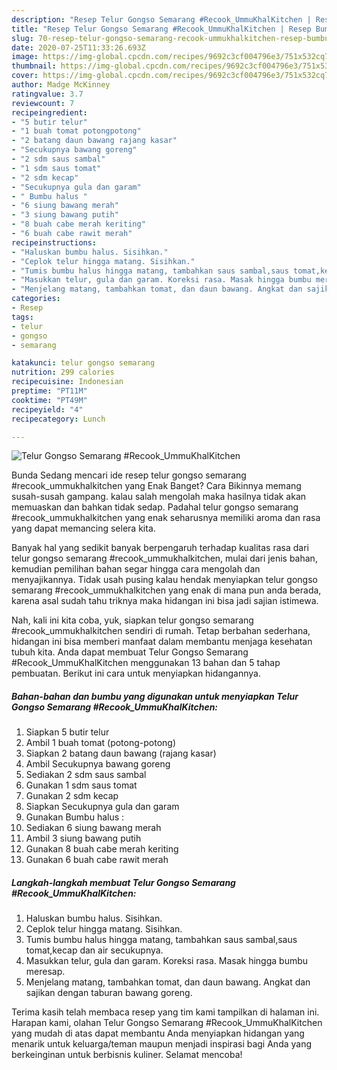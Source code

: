 ```yaml
---
description: "Resep Telur Gongso Semarang #Recook_UmmuKhalKitchen | Resep Bumbu Telur Gongso Semarang #Recook_UmmuKhalKitchen Yang Enak Dan Lezat"
title: "Resep Telur Gongso Semarang #Recook_UmmuKhalKitchen | Resep Bumbu Telur Gongso Semarang #Recook_UmmuKhalKitchen Yang Enak Dan Lezat"
slug: 70-resep-telur-gongso-semarang-recook-ummukhalkitchen-resep-bumbu-telur-gongso-semarang-recook-ummukhalkitchen-yang-enak-dan-lezat
date: 2020-07-25T11:33:26.693Z
image: https://img-global.cpcdn.com/recipes/9692c3cf004796e3/751x532cq70/telur-gongso-semarang-recook_ummukhalkitchen-foto-resep-utama.jpg
thumbnail: https://img-global.cpcdn.com/recipes/9692c3cf004796e3/751x532cq70/telur-gongso-semarang-recook_ummukhalkitchen-foto-resep-utama.jpg
cover: https://img-global.cpcdn.com/recipes/9692c3cf004796e3/751x532cq70/telur-gongso-semarang-recook_ummukhalkitchen-foto-resep-utama.jpg
author: Madge McKinney
ratingvalue: 3.7
reviewcount: 7
recipeingredient:
- "5 butir telur"
- "1 buah tomat potongpotong"
- "2 batang daun bawang rajang kasar"
- "Secukupnya bawang goreng"
- "2 sdm saus sambal"
- "1 sdm saus tomat"
- "2 sdm kecap"
- "Secukupnya gula dan garam"
- " Bumbu halus "
- "6 siung bawang merah"
- "3 siung bawang putih"
- "8 buah cabe merah keriting"
- "6 buah cabe rawit merah"
recipeinstructions:
- "Haluskan bumbu halus. Sisihkan."
- "Ceplok telur hingga matang. Sisihkan."
- "Tumis bumbu halus hingga matang, tambahkan saus sambal,saus tomat,kecap dan air secukupnya."
- "Masukkan telur, gula dan garam. Koreksi rasa. Masak hingga bumbu meresap."
- "Menjelang matang, tambahkan tomat, dan daun bawang. Angkat dan sajikan dengan taburan bawang goreng."
categories:
- Resep
tags:
- telur
- gongso
- semarang

katakunci: telur gongso semarang 
nutrition: 299 calories
recipecuisine: Indonesian
preptime: "PT11M"
cooktime: "PT49M"
recipeyield: "4"
recipecategory: Lunch

---
```



![Telur Gongso Semarang #Recook_UmmuKhalKitchen](https://img-global.cpcdn.com/recipes/9692c3cf004796e3/751x532cq70/telur-gongso-semarang-recook_ummukhalkitchen-foto-resep-utama.jpg)

Bunda Sedang mencari ide resep telur gongso semarang #recook_ummukhalkitchen yang Enak Banget? Cara Bikinnya memang susah-susah gampang. kalau salah mengolah maka hasilnya tidak akan memuaskan dan bahkan tidak sedap. Padahal telur gongso semarang #recook_ummukhalkitchen yang enak seharusnya memiliki aroma dan rasa yang dapat memancing selera kita.



Banyak hal yang sedikit banyak berpengaruh terhadap kualitas rasa dari telur gongso semarang #recook_ummukhalkitchen, mulai dari jenis bahan, kemudian pemilihan bahan segar hingga cara mengolah dan menyajikannya. Tidak usah pusing kalau hendak menyiapkan telur gongso semarang #recook_ummukhalkitchen yang enak di mana pun anda berada, karena asal sudah tahu triknya maka hidangan ini bisa jadi sajian istimewa.


Nah, kali ini kita coba, yuk, siapkan telur gongso semarang #recook_ummukhalkitchen sendiri di rumah. Tetap berbahan sederhana, hidangan ini bisa memberi manfaat dalam membantu menjaga kesehatan tubuh kita. Anda dapat membuat Telur Gongso Semarang #Recook_UmmuKhalKitchen menggunakan 13 bahan dan 5 tahap pembuatan. Berikut ini cara untuk menyiapkan hidangannya.

<!--inarticleads1-->

##### Bahan-bahan dan bumbu yang digunakan untuk menyiapkan Telur Gongso Semarang #Recook_UmmuKhalKitchen:

1. Siapkan 5 butir telur
1. Ambil 1 buah tomat (potong-potong)
1. Siapkan 2 batang daun bawang (rajang kasar)
1. Ambil Secukupnya bawang goreng
1. Sediakan 2 sdm saus sambal
1. Gunakan 1 sdm saus tomat
1. Gunakan 2 sdm kecap
1. Siapkan Secukupnya gula dan garam
1. Gunakan  Bumbu halus :
1. Sediakan 6 siung bawang merah
1. Ambil 3 siung bawang putih
1. Gunakan 8 buah cabe merah keriting
1. Gunakan 6 buah cabe rawit merah




<!--inarticleads2-->

##### Langkah-langkah membuat Telur Gongso Semarang #Recook_UmmuKhalKitchen:

1. Haluskan bumbu halus. Sisihkan.
1. Ceplok telur hingga matang. Sisihkan.
1. Tumis bumbu halus hingga matang, tambahkan saus sambal,saus tomat,kecap dan air secukupnya.
1. Masukkan telur, gula dan garam. Koreksi rasa. Masak hingga bumbu meresap.
1. Menjelang matang, tambahkan tomat, dan daun bawang. Angkat dan sajikan dengan taburan bawang goreng.




Terima kasih telah membaca resep yang tim kami tampilkan di halaman ini. Harapan kami, olahan Telur Gongso Semarang #Recook_UmmuKhalKitchen yang mudah di atas dapat membantu Anda menyiapkan hidangan yang menarik untuk keluarga/teman maupun menjadi inspirasi bagi Anda yang berkeinginan untuk berbisnis kuliner. Selamat mencoba!
